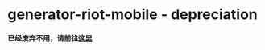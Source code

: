 # generator-riot-mobile - depreciation

#### 已经废弃不用，请前往[这里](https://github.com/NZAOM/generator-riot-mobile)
